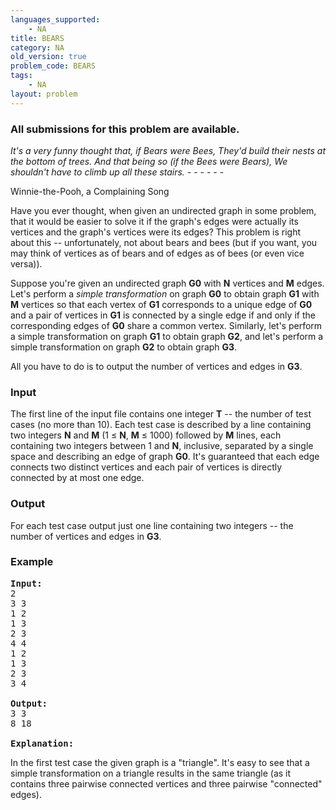 ```yaml
---
languages_supported:
    - NA
title: BEARS
category: NA
old_version: true
problem_code: BEARS
tags:
    - NA
layout: problem
---
```

###  All submissions for this problem are available. 

*It's a very funny thought that, if Bears were Bees,
They'd build their nests at the bottom of trees.
And that being so (if the Bees were Bears),
We shouldn't have to climb up all these stairs.* - - - - - -

Winnie-the-Pooh, a Complaining Song 

Have you ever thought, when given an undirected graph in some problem, that it would be easier to solve it if the graph's edges were actually its vertices and the graph's vertices were its edges? This problem is right about this -- unfortunately, not about bears and bees (but if you want, you may think of vertices as of bears and of edges as of bees (or even vice versa)).

Suppose you're given an undirected graph **G0** with **N** vertices and **M** edges. Let's perform a *simple transformation* on graph **G0** to obtain graph **G1** with **M** vertices so that each vertex of **G1** corresponds to a unique edge of **G0** and a pair of vertices in **G1** is connected by a single edge if and only if the corresponding edges of **G0** share a common vertex. Similarly, let's perform a simple transformation on graph **G1** to obtain graph **G2**, and let's perform a simple transformation on graph **G2** to obtain graph **G3**.

All you have to do is to output the number of vertices and edges in **G3**.

### Input

The first line of the input file contains one integer **T** -- the number of test cases (no more than 10). Each test case is described by a line containing two integers **N** and **M** (1 ≤ **N**, **M** ≤ 1000) followed by **M** lines, each containing two integers between 1 and **N**, inclusive, separated by a single space and describing an edge of graph **G0**. It's guaranteed that each edge connects two distinct vertices and each pair of vertices is directly connected by at most one edge.

### Output

For each test case output just one line containing two integers -- the number of vertices and edges in **G3**.

### Example

<pre>
<b>Input:</b>
2
3 3
1 2
1 3
2 3
4 4
1 2
1 3
2 3
3 4

<b>Output:</b>
3 3
8 18

<b>Explanation:</b>
</pre>
In the first test case the given graph is a "triangle". It's easy to see that a simple transformation on a triangle results in the same triangle (as it contains three pairwise connected vertices and three pairwise "connected" edges).
